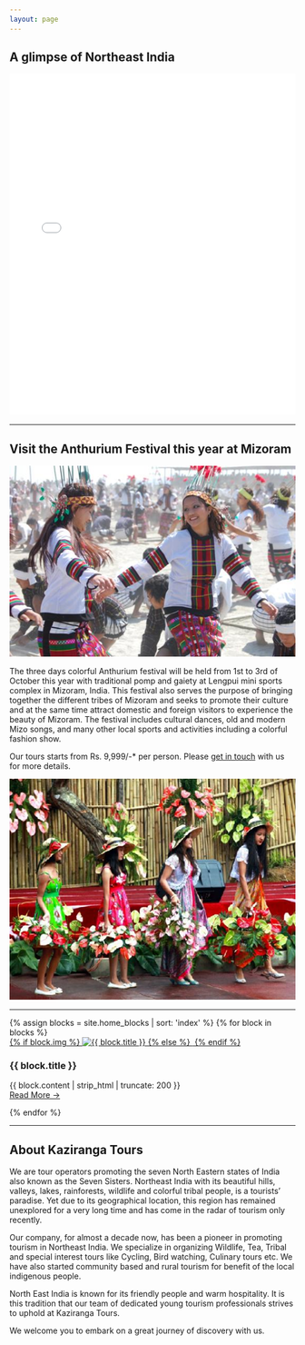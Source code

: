 ```yaml
---
layout: page
---
```


## A glimpse of Northeast India
<iframe width="100%" height="600" src="//www.youtube.com/embed/sUhZO86qyJg" frameborder="0" allowfullscreen></iframe>

<hr>

## Visit the Anthurium Festival this year at Mizoram

![](/files/anthurium1.jpg)

The three days colorful Anthurium festival will be held from 1st to 3rd of October this year with traditional pomp and gaiety at Lengpui mini sports complex in Mizoram, India. This festival also serves the purpose of bringing together the different tribes of Mizoram and seeks to promote their culture and at the same time attract domestic and foreign visitors to experience the beauty of Mizoram. The festival includes cultural dances, old and modern Mizo songs, and many other local sports and activities including a colorful fashion show.

Our tours starts from Rs. 9,999/-* per person. Please [get in touch](/contact-us/) with us for more details.

![](/files/anthurium2.jpg)

<hr>

<div class="row">
{% assign blocks = site.home_blocks | sort: 'index' %}
{% for block in blocks %}
<article class="6u{% cycle '', '$' %} 12u$(3) work-item">
        <a href="{{ block.img }}" class="image fit thumb">
            {% if block.img  %}
                <img src="{{ block.thumb }}" alt="{{ block.title }}">
            {% else %}
                <img src="//placehold.it/640x480&amp;text={{ block.title | cgi_escape }}" alt="">
            {% endif %}
        </a>
        <h3>{{ block.title }}</h3>
        <p>{{ block.content | strip_html | truncate: 200 }}<br/><a href="{{ block.url }}">Read More &rarr;</a></p>
</article>
{% endfor %}
</div>

<hr>

## About Kaziranga Tours

We are tour operators promoting the seven North Eastern states of India also known as the Seven Sisters. Northeast India with its beautiful hills, valleys, lakes, rainforests, wildlife and colorful tribal people, is a tourists’ paradise. Yet due to its geographical location, this region has remained unexplored for a very long time and has come in the radar of tourism only recently.

Our company, for almost a decade now, has been a pioneer in promoting tourism in Northeast India. We specialize in organizing Wildlife, Tea, Tribal and special interest tours like Cycling, Bird watching, Culinary tours etc. We have also started community based and rural tourism for benefit of the local indigenous people.

North East India is known for its friendly people and warm hospitality. It is this tradition that our team of dedicated young tourism professionals strives to uphold at Kaziranga Tours.

We welcome you to embark on a great journey of discovery with us.